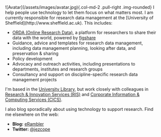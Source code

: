 <!-- 
.. title: Home
.. slug: index
.. date: 2016-07-12 14:48:18 UTC
.. tags: 
.. category: 
.. link: 
.. description: 
.. type: text
-->

<div class="jumbotron">
![Avatar](/assets/images/avatar.jpg){.col-md-2 .pull-right .img-rounded}
I help people use technology to let them focus on what matters most. I am currently responsible for research data management at the [University of Sheffield](http://www.sheffield.ac.uk). This includes:

- [ORDA (Online Research Data)](https://sheffield.figshare.com/), a platform for researchers to share their data with the world, powered by [figshare](https://figshare.com/institutions)
- Guidance, advice and templates for research data management, including data management planning, looking after data, and preservation & sharing
- Policy development
- Advocacy and outreach activities, including presentations to departments, institutes and research groups
- Consultancy and support on discipline-specific research data management projects
</div>

I'm based in the [University Library](http://www.sheffield.ac.uk/library), but work closely with colleagues in [Research & Innovation Services (RIS)](http://www.sheffield.ac.uk/ris) and [Corporate Information & Computing Services (CICS)](http://www.sheffield.ac.uk/cics).

I also blog sporadically about using technology to support research. Find me elsewhere on the web:

- **Blog:** [eRambler](http://erambler.co.uk/)
- **Twitter:** [\@jezcope](https://twitter.com/jezcope)
